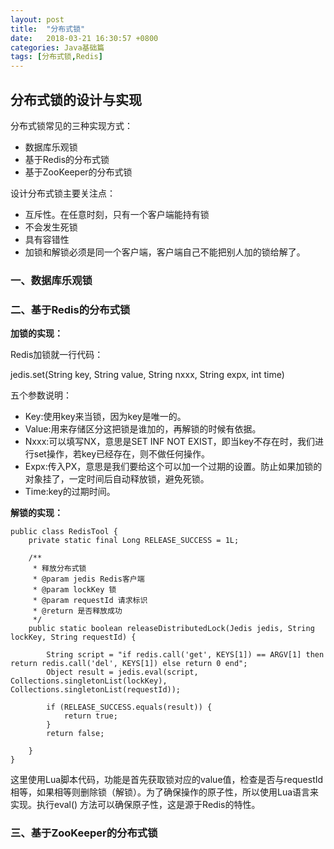 ```yaml
---
layout: post
title:  "分布式锁"
date:   2018-03-21 16:30:57 +0800
categories: Java基础篇
tags: [分布式锁,Redis]
---
```




## 分布式锁的设计与实现

分布式锁常见的三种实现方式：

- 数据库乐观锁
- 基于Redis的分布式锁
- 基于ZooKeeper的分布式锁

设计分布式锁主要关注点：

- 互斥性。在任意时刻，只有一个客户端能持有锁
- 不会发生死锁
- 具有容错性
- 加锁和解锁必须是同一个客户端，客户端自己不能把别人加的锁给解了。



### 一、数据库乐观锁

### 二、基于Redis的分布式锁

**加锁的实现：**

Redis加锁就一行代码：

jedis.set(String key, String value, String nxxx, String expx, int time)

五个参数说明：

- Key:使用key来当锁，因为key是唯一的。
- Value:用来存储区分这把锁是谁加的，再解锁的时候有依据。
- Nxxx:可以填写NX，意思是SET INF NOT EXIST，即当key不存在时，我们进行set操作，若key已经存在，则不做任何操作。
- Expx:传入PX，意思是我们要给这个可以加一个过期的设置。防止如果加锁的对象挂了，一定时间后自动释放锁，避免死锁。
- Time:key的过期时间。




**解锁的实现：**


```
public class RedisTool {
    private static final Long RELEASE_SUCCESS = 1L;
     
    /**
     * 释放分布式锁
     * @param jedis Redis客户端
     * @param lockKey 锁
     * @param requestId 请求标识
     * @return 是否释放成功
     */
    public static boolean releaseDistributedLock(Jedis jedis, String lockKey, String requestId) {
     
        String script = "if redis.call('get', KEYS[1]) == ARGV[1] then return redis.call('del', KEYS[1]) else return 0 end";
        Object result = jedis.eval(script, Collections.singletonList(lockKey), Collections.singletonList(requestId));
     
        if (RELEASE_SUCCESS.equals(result)) {
            return true;
        }
        return false;
     
    }
}
```

这里使用Lua脚本代码，功能是首先获取锁对应的value值，检查是否与requestId相等，如果相等则删除锁（解锁）。为了确保操作的原子性，所以使用Lua语言来实现。执行eval() 方法可以确保原子性，这是源于Redis的特性。

### 三、基于ZooKeeper的分布式锁


